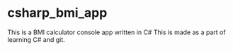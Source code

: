 # csharp_bmi_app
This is a BMI calculator console app written in C#
This is made as a part of learning C# and git.
